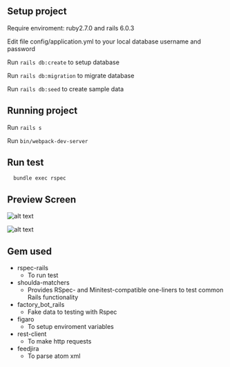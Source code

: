 ## Setup project

Require enviroment: ruby2.7.0 and rails 6.0.3

Edit file config/application.yml to your local database username and password

Run ```rails db:create``` to setup database

Run ```rails db:migration``` to migrate database

Run ```rails db:seed``` to create sample data

## Running project

Run ```rails s```

Run ```bin/webpack-dev-server```

## Run test
```
  bundle exec rspec
```

## Preview Screen

![alt text](https://github.com/[panda622]/[arxiv]/blob/[main]/articles_screen.png?raw=true)

![alt text](https://github.com/[panda622]/[arxiv]/blob/[main]/save_articles_sceen..png?raw=true)



## Gem used

* rspec-rails
  * To run test
* shoulda-matchers
  * Provides RSpec- and Minitest-compatible one-liners to test common Rails functionality 
* factory_bot_rails
  * Fake data to testing with Rspec
* figaro
  * To setup enviroment variables
* rest-client
  * To make http requests
* feedjira
  * To parse atom xml
